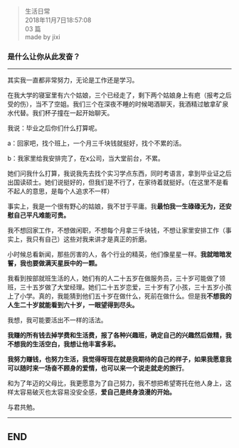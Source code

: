 > 生活日常  
> 2018年11月7日18:57:08         
> 03 篇  
>made by jixi

### 是什么让你从此发奋？


----------


其实我一直都非常努力，无论是工作还是学习。


在我大学的寝室里有六个姑娘，三个已经走了，剩下两个姑娘身上有疤（报考之后受的伤），当不了空姐。我们三个在深夜不睡的时候喝酒聊天，我酒精过敏拿矿泉水代替。我们杯子撞在一起开始聊天。


我说：毕业之后你们什么打算呢。


a：回家吧，找个班上，一个月三千块钱就挺好，找个不累的活。


b：我家里给我安排完了，在x公司，当大堂前台，不累。


她们问我什么打算，我说我先去找个实习学点东西，同时考语言，拿到毕业证之后出国读硕士。她们说挺好的，但我们是不行了，在家待着就挺好。（在这里不是看不起人的意思，是每个人追求不一样）


事实上，我是一个很有野心的姑娘，我不甘于平庸。我**最怕我一生碌碌无为，还安慰自己平凡难能可贵。**


我不想回家工作，不想做闲职，不想每个月拿三千块钱，不想让家里安排工作（事实上，我只有自己）这些对我来讲才是真正的折磨。


小时候总看新闻，那些厉害的人，各个行业的精英，他们像星星一样。**我就暗暗发誓，我也要做满天星辰中的一颗。**


我看到按部就班生活的人，她们有的人二十五岁在做服务员，三十岁可能做了领班，三十五岁做了大堂经理。她们二十五岁恋爱，三十岁有了小孩，三十五岁小孩上了小学。真的，我能猜到他们五十岁在做什么，死前在做什么。但是我**不想我的人生二十岁就能看到六十岁，一眼望得到尽头。**


我想，我可能要活出不一样的活法。


**我赚的所有钱去掉学费和生活费，报了各种兴趣班，确定自己的兴趣然后做精，我不想我的生活空白，我想让他丰富多彩。**


**我努力赚钱，也努力生活，我觉得呀现在就是我期待的自己的样子，如果我愿意我可以随时来一场奋不顾身的爱情，也可以来一个说走就走的旅行**。


和为了年迈的父母比，我更愿意为了自己努力，我不想把希望寄托在他人身上，这样太容易破灭也太容易没安全感，**爱自己是终身浪漫的开始。**


与君共勉。





----------
## END

